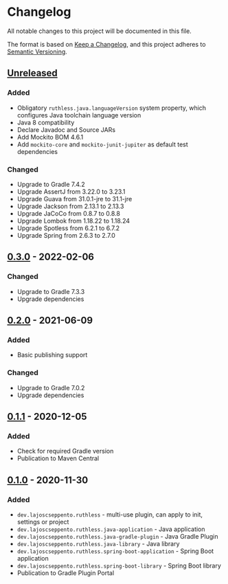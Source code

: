# Changelog

All notable changes to this project will be documented in this file.

The format is based on [Keep a Changelog](https://keepachangelog.com/en/1.0.0/),
and this project adheres to [Semantic Versioning](https://semver.org/spec/v2.0.0.html).

## [Unreleased]

### Added

- Obligatory `ruthless.java.languageVersion` system property, which configures Java toolchain language version
- Java 8 compatibility
- Declare Javadoc and Source JARs
- Add Mockito BOM 4.6.1
- Add `mockito-core` and `mockito-junit-jupiter` as default test dependencies

### Changed

- Upgrade to Gradle 7.4.2
- Upgrade AssertJ from 3.22.0 to 3.23.1
- Upgrade Guava from 31.0.1-jre to 31.1-jre
- Upgrade Jackson from 2.13.1 to 2.13.3
- Upgrade JaCoCo from 0.8.7 to 0.8.8
- Upgrade Lombok from 1.18.22 to 1.18.24
- Upgrade Spotless from 6.2.1 to 6.7.2
- Upgrade Spring from 2.6.3 to 2.7.0

## [0.3.0] - 2022-02-06

### Changed

- Upgrade to Gradle 7.3.3
- Upgrade dependencies

## [0.2.0] - 2021-06-09

### Added

- Basic publishing support

### Changed

- Upgrade to Gradle 7.0.2
- Upgrade dependencies

## [0.1.1] - 2020-12-05

### Added

- Check for required Gradle version
- Publication to Maven Central

## [0.1.0] - 2020-11-30

### Added

- `dev.lajoscseppento.ruthless` - multi-use plugin, can apply to init, settings or project
- `dev.lajoscseppento.ruthless.java-application` - Java application
- `dev.lajoscseppento.ruthless.java-gradle-plugin` - Java Gradle Plugin
- `dev.lajoscseppento.ruthless.java-library` - Java library
- `dev.lajoscseppento.ruthless.spring-boot-application` - Spring Boot application
- `dev.lajoscseppento.ruthless.spring-boot-library` - Spring Boot library
- Publication to Gradle Plugin Portal

[Unreleased]: https://github.com/LajosCseppento/ruthless/compare/v0.3.0...HEAD

[0.3.0]: https://github.com/LajosCseppento/ruthless/releases/tag/v0.3.0

[0.2.0]: https://github.com/LajosCseppento/ruthless/releases/tag/v0.2.0

[0.1.1]: https://github.com/LajosCseppento/ruthless/releases/tag/v0.1.1

[0.1.0]: https://github.com/LajosCseppento/ruthless/releases/tag/v0.1.0
